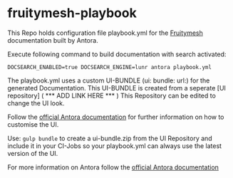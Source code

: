 # fruitymesh-playbook
This Repo holds configuration file playbook.yml for the [Fruitymesh ](https://github.com/PanaDel/fruitymesh) documentation built by Antora.

Execute following command to build documentation with search activated:
````
DOCSEARCH_ENABLED=true DOCSEARCH_ENGINE=lunr antora playbook.yml
````

The playbook.yml uses a custom UI-BUNDLE (ui: bundle: url:) for the generated Documentation.
This UI-BUNDLE is created from a seperate [UI repository] ( *** ADD LINK HERE *** )
This Repository can be edited to change the UI look.

Follow the [official Antora documentation](https://docs.antora.org/antora-ui-default/) for further information on how to customise the UI.

Use: ````gulp bundle```` to create a ui-bundle.zip from the UI Repository and include it in your CI-Jobs so your playbook.yml can always use the latest version of the UI.

For more information on Antora follow the [official Antora documentation](https://docs.antora.org/antora/2.0/)
